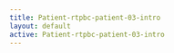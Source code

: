 ```yaml
---
title: Patient-rtpbc-patient-03-intro
layout: default
active: Patient-rtpbc-patient-03-intro
---
```


